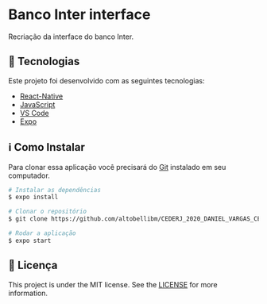 # Banco Inter interface

Recriação da interface do banco Inter.


## :rocket: Tecnologias

Este projeto foi desenvolvido com as seguintes tecnologias:

- [React-Native](https://reactnative.dev/)
- [JavaScript](https://www.javascript.com/)
- [VS Code](https://code.visualstudio.com/)
- [Expo](https://expo.io/)

## :information_source: Como Instalar
Para clonar essa aplicação você precisará do [Git](https://git-scm.com) instalado em seu computador.

```bash
# Instalar as dependências
$ expo install

# Clonar o repositório
$ git clone https://github.com/altobellibm/CEDERJ_2020_DANIEL_VARGAS_CESAR_SANTOS

# Rodar a aplicação
$ expo start


```

## :memo: Licença
This project is under the MIT license. See the [LICENSE](https://github.com/lukemorales/react-native-design-code/blob/master/LICENSE) for more information.
